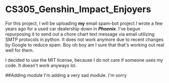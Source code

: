 # CS305_Genshin_Impact_Enjoyers

For this project, I will be uploading **my** email spam-bot project _I_ wrote a few years ago for a used car dealership down in **_Phoenix_**.
I've begun repurposing it to send out a chore chart text message via email utilizing SMTP protocols in python. It does not work anymore due to recent changes by Google to reduce spam. Boy oh boy am I sure that that's working out real well for them.

I decided to use the MIT license, because I do not care if someone uses my code. It doesn't work anyways lol.

##Adding module
I'm adding a very sad module. I'm sorry
